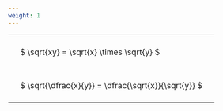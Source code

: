 ```yaml
---
weight: 1
---
```


<style type="text/css">
#T_f97ed th.col_heading {
  text-align: left;
  font-size: 1em;
}
#T_f97ed td {
  text-align: left;
  font-size: 1em;
  padding: 1.5em;
}
</style>
<table id="T_f97ed">
  <thead>
  </thead>
  <tbody>
    <tr>
      <td id="T_f97ed_row0_col0" class="data row0 col0" >$ \sqrt{xy} = \sqrt{x} \times \sqrt{y} $</td>
    </tr>
    <tr>
      <td id="T_f97ed_row1_col0" class="data row1 col0" >$ \sqrt{\dfrac{x}{y}} = \dfrac{\sqrt{x}}{\sqrt{y}} $</td>
    </tr>
  </tbody>
</table>
